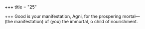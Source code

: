 +++
title = "25"

+++
Good is your manifestation, Agni, for the prospering mortal—  
(the manifestation) of (you) the immortal, o child of nourishment.  